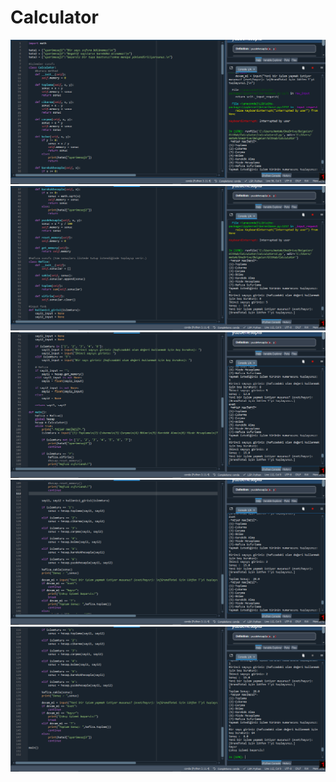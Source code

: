 # Calculator
<img src="https://github.com/mustafaatakli/Calculator/blob/main/img/Ekran%20Al%C4%B1nt%C4%B1s%C4%B11.PNG" width="auto">
<img src="https://github.com/mustafaatakli/Calculator/blob/main/img/Ekran%20Al%C4%B1nt%C4%B1s%C4%B12.PNG" width="auto">
<img src="https://github.com/mustafaatakli/Calculator/blob/main/img/Ekran%20Al%C4%B1nt%C4%B1s%C4%B13.PNG" width="auto">
<img src="https://github.com/mustafaatakli/Calculator/blob/main/img/Ekran%20Al%C4%B1nt%C4%B1s%C4%B14.PNG" width="auto">
<img src="https://github.com/mustafaatakli/Calculator/blob/main/img/Ekran%20Al%C4%B1nt%C4%B1s%C4%B15.PNG" width="auto">
